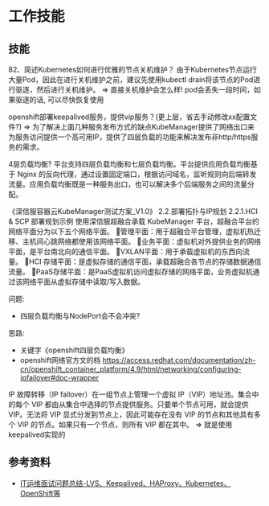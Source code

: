 # 工作技能

## 技能

82、简述Kubernetes如何进行优雅的节点关机维护？
由于Kubernetes节点运行大量Pod，因此在进行关机维护之前，建议先使用kubectl drain将该节点的Pod进行驱逐，然后进行关机维护。
=> 直接关机维护会怎么样! pod会丢失一段时间，如果驱逐的话, 可以尽快恢复使用

openshift部署keepalived服务，提供vip服务？(更上层，省去手动修改xx配置文件?)
=> 为了解决上面几种服务发布方式的缺点KubeManager提供了网络出口来为服务访问提供一个高可用IP，提供了四层负载的功能来解决发布非http/https服务的需求。

4层负载均衡?
平台支持四层负载均衡和七层负载均衡。平台提供应用负载均衡基于 Nginx 的反向代理，通过设置固定端口，根据访问域名，监听规则向后端转发流量。应用负载均衡既是一种服务出口，也可以解决多个后端服务之间的流量分配。

《深信服容器云KubeManager测试方案_V1.0》
2.2.部署拓扑与IP规划
2.2.1.HCI & SCP 部署规划示例
使用深信服超融合承载 KubeManager 平台，超融合平台的网络平面分为以下五个网络平面。
管理平面：用于超融合平台管理，虚拟机热迁移、主机间心跳网络都使用该网络平面。
业务平面：虚拟机对外提供业务的网络平面，是平台南北向的通信平面。
VXLAN平面：用于承载虚拟机的东西向流量。
HCI 存储平面：是虚拟存储的通信平面，承载超融合各节点的存储数据通信流量。
PaaS存储平面：是PaaS虚拟机访问虚拟存储的网络平面，业务虚拟机通过该网络平面从虚拟存储中读取/写入数据。

问题:  
* 四层负载均衡与NodePort会不会冲突?

思路:
* 关键字《openshift四层负载均衡》
* openshift网络官方文的档
https://access.redhat.com/documentation/zh-cn/openshift_container_platform/4.9/html/networking/configuring-ipfailover#doc-wrapper

IP 故障转移（IP failover）在一组节点上管理一个虚拟 IP（VIP）地址池。集合中的每个 VIP 都由从集合中选择的节点提供服务。只要单个节点可用，就会提供 VIP。无法将 VIP 显式分发到节点上，因此可能存在没有 VIP 的节点和其他具有多个 VIP 的节点。如果只有一个节点，则所有 VIP 都在其中。
=> 就是使用keepalived实现的


## 参考资料

* [IT运维面试问题总结-LVS、Keepalived、HAProxy、Kubernetes、OpenShift等](https://jishuin.proginn.com/p/763bfbd2ea07)
